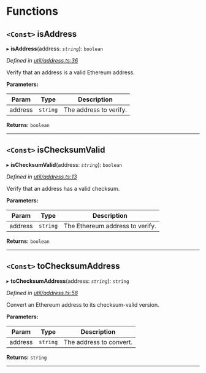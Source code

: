 

# Functions

<a id="isaddress"></a>

## `<Const>` isAddress

▸ **isAddress**(address: *`string`*): `boolean`

*Defined in [util/address.ts:36](https://github.com/paritytech/js-libs/blob/79a5f83/packages/abi/src/util/address.ts#L36)*

Verify that an address is a valid Ethereum address.

**Parameters:**

| Param | Type | Description |
| ------ | ------ | ------ |
| address | `string` |  The address to verify. |

**Returns:** `boolean`

___
<a id="ischecksumvalid"></a>

## `<Const>` isChecksumValid

▸ **isChecksumValid**(address: *`string`*): `boolean`

*Defined in [util/address.ts:13](https://github.com/paritytech/js-libs/blob/79a5f83/packages/abi/src/util/address.ts#L13)*

Verify that an address has a valid checksum.

**Parameters:**

| Param | Type | Description |
| ------ | ------ | ------ |
| address | `string` |  The Ethereum address to verify. |

**Returns:** `boolean`

___
<a id="tochecksumaddress"></a>

## `<Const>` toChecksumAddress

▸ **toChecksumAddress**(address: *`string`*): `string`

*Defined in [util/address.ts:58](https://github.com/paritytech/js-libs/blob/79a5f83/packages/abi/src/util/address.ts#L58)*

Convert an Ethereum address to its checksum-valid version.

**Parameters:**

| Param | Type | Description |
| ------ | ------ | ------ |
| address | `string` |  The address to convert. |

**Returns:** `string`

___

